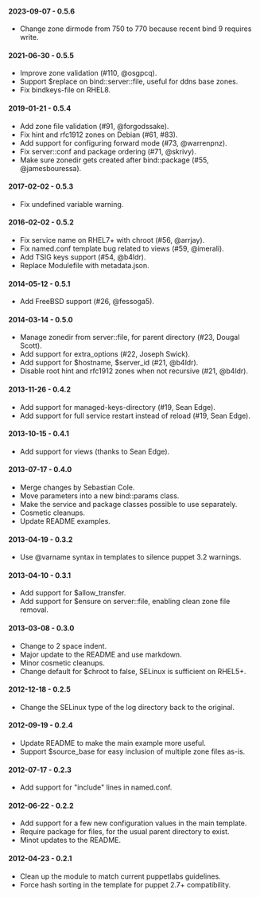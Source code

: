 #### 2023-09-07 - 0.5.6
* Change zone dirmode from 750 to 770 because recent bind 9 requires write.

#### 2021-06-30 - 0.5.5
* Improve zone validation (#110, @osgpcq).
* Support $replace on bind::server::file, useful for ddns base zones.
* Fix bindkeys-file on RHEL8.

#### 2019-01-21 - 0.5.4
* Add zone file validation (#91, @forgodssake).
* Fix hint and rfc1912 zones on Debian (#61, #83).
* Add support for configuring forward mode (#73, @warrenpnz).
* Fix server::conf and package ordering (#71, @skrivy).
* Make sure zonedir gets created after bind::package (#55, @jamesbouressa).

#### 2017-02-02 - 0.5.3
* Fix undefined variable warning.

#### 2016-02-02 - 0.5.2
* Fix service name on RHEL7+ with chroot (#56, @arrjay).
* Fix named.conf template bug related to views (#59, @imerali).
* Add TSIG keys support (#54, @b4ldr).
* Replace Modulefile with metadata.json.

#### 2014-05-12 - 0.5.1
* Add FreeBSD support (#26, @fessoga5).

#### 2014-03-14 - 0.5.0
* Manage zonedir from server::file, for parent directory (#23, Dougal Scott).
* Add support for extra_options (#22, Joseph Swick).
* Add support for $hostname, $server_id (#21, @b4ldr).
* Disable root hint and rfc1912 zones when not recursive (#21, @b4ldr).

#### 2013-11-26 - 0.4.2
* Add support for managed-keys-directory (#19, Sean Edge).
* Add support for full service restart instead of reload (#19, Sean Edge).

#### 2013-10-15 - 0.4.1
* Add support for views (thanks to Sean Edge).

#### 2013-07-17 - 0.4.0
* Merge changes by Sebastian Cole.
* Move parameters into a new bind::params class.
* Make the service and package classes possible to use separately.
* Cosmetic cleanups.
* Update README examples.

#### 2013-04-19 - 0.3.2
* Use @varname syntax in templates to silence puppet 3.2 warnings.

#### 2013-04-10 - 0.3.1
* Add support for $allow_transfer.
* Add support for $ensure on server::file, enabling clean zone file removal.

#### 2013-03-08 - 0.3.0
* Change to 2 space indent.
* Major update to the README and use markdown.
* Minor cosmetic cleanups.
* Change default for $chroot to false, SELinux is sufficient on RHEL5+.

#### 2012-12-18 - 0.2.5
* Change the SELinux type of the log directory back to the original.

#### 2012-09-19 - 0.2.4
* Update README to make the main example more useful.
* Support $source_base for easy inclusion of multiple zone files as-is.

#### 2012-07-17 - 0.2.3
* Add support for "include" lines in named.conf.

#### 2012-06-22 - 0.2.2
* Add support for a few new configuration values in the main template.
* Require package for files, for the usual parent directory to exist.
* Minot updates to the README.

#### 2012-04-23 - 0.2.1
* Clean up the module to match current puppetlabs guidelines.
* Force hash sorting in the template for puppet 2.7+ compatibility.

